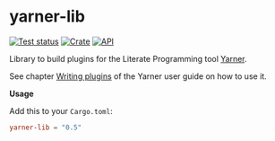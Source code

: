 # yarner-lib

[![Test status](https://github.com/mlange-42/yarner/actions/workflows/tests.yml/badge.svg)](https://github.com/mlange-42/yarner/actions/workflows/tests.yml)
[![Crate](https://img.shields.io/crates/v/yarner-lib.svg)](https://crates.io/crates/yarner-lib)
[![API](https://docs.rs/yarner-lib/badge.svg)](https://docs.rs/yarner-lib)

Library to build plugins for the Literate Programming tool [Yarner](https://github.com/mlange-42/yarner).

See chapter [Writing plugins](https://mlange-42.github.io/yarner/plugins/writing.html) of the Yarner user guide on how to use it.

**Usage**

Add this to your `Cargo.toml`:

```toml
yarner-lib = "0.5"
```
